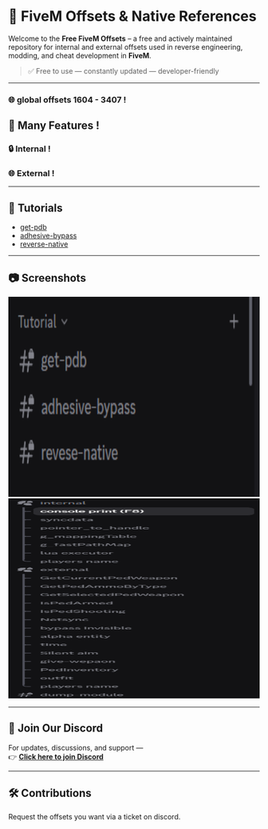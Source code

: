 # 🚀 FiveM Offsets & Native References

Welcome to the **Free FiveM Offsets** – a free and actively maintained repository for internal and external offsets used in reverse engineering, modding, and cheat development in **FiveM**.

> ✅ Free to use — constantly updated — developer-friendly

---
### 🌐 global offsets 1604 - 3407 !
## 📌 Many Features !
### 🔒 Internal !
### 🌐 External !

---

## 🧪 Tutorials
- [get-pdb](#)
- [adhesive-bypass](#)
- [reverse-native](#)

---

## 📷 Screenshots

<img src="img/mm.png" width="600" height="400">
<img src="img/mmm.png" width="600" height="400">

---

## 💬 Join Our Discord

For updates, discussions, and support —  
👉 **[Click here to join Discord](https://discord.gg/YOUR_INVITE_CODE)**

---

## 🛠️ Contributions

Request the offsets you want via a ticket on discord.

